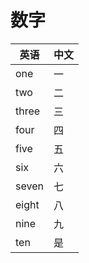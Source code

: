 # 数字

| 英语  | 中文 |
|-------|------|
| one   | 一   |
| two   | 二   |
| three | 三   |
| four  | 四   |
| five  | 五   |
| six   | 六   |
| seven | 七   |
| eight | 八   |
| nine  | 九   |
| ten   | 是   |
